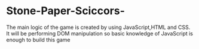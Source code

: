 # Stone-Paper-Sciccors-
The main logic of the game is created by using JavaScript,HTML and CSS. It will be performing DOM manipulation so basic knowledge of JavaScript is enough to build this game
